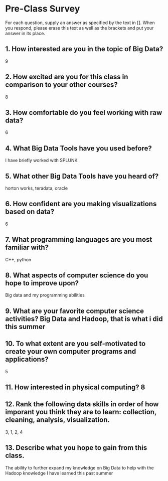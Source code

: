 # Pre-Class Survey

For each question, supply an answer as specified by the text in [].  When you respond, please erase this text as well as the brackets and put your answer in its place.

## 1. How interested are you in the topic of Big Data?

9
## 2. How excited are you for this class in comparison to your other courses? 
8

## 3. How comfortable do you feel working with raw data?
6

## 4. What Big Data Tools have you used before?
I have briefly worked with SPLUNK

## 5. What other Big Data Tools have you heard of?
horton works, teradata, oracle


## 6. How confident are you making visualizations based on data?
6

## 7. What programming languages are you most familiar with?
C++, python

## 8. What aspects of computer science do you hope to improve upon?
Big data and my programming abilities

## 9. What are your favorite computer science activities? Big Data and Hadoop, that is what i did this summer

## 10. To what extent are you self-motivated to create your own computer programs and applications?
5


## 11. How interested in physical computing? 8

## 12. Rank the following data skills in order of how imporant you think they are to learn: collection, cleaning, analysis, visualization.

3, 1, 2, 4

## 13. Describe what you hope to gain from this class.
The ability to further expand my knowledge on Big Data to help with the Hadoop knowledge I have learned this past summer


